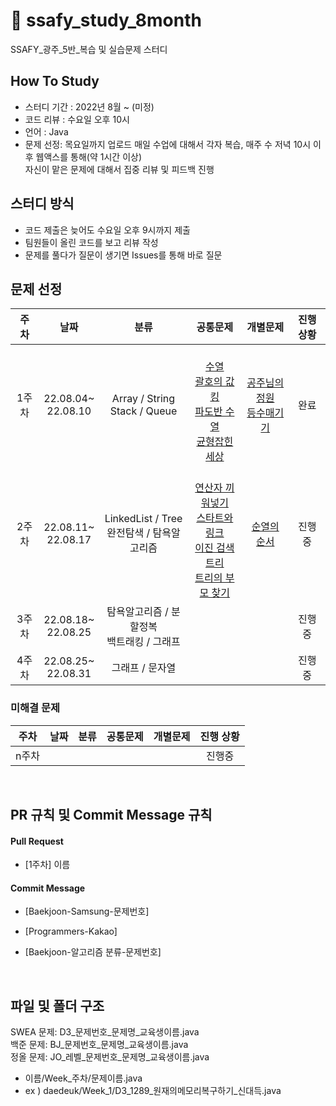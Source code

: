 # 🌈 ssafy_study_8month
SSAFY_광주_5반_복습 및 실습문제 스터디

## How To Study
- 스터디 기간 : 2022년 8월 ~ (미정)
- 코드 리뷰 : 수요일 오후 10시
- 언어 : Java
- 문제 선정: 목요일까지 업로드
매일 수업에 대해서 각자 복습, 매주 수 저녁 10시 이후 웹액스를 통해(약 1시간 이상)</br>자신이 맡은 문제에 대해서 집중 리뷰 및 피드백 진행

## 스터디 방식
- 코드 제출은 늦어도 수요일 오후 9시까지 제출
- 팀원들이 올린 코드를 보고 리뷰 작성
- 문제를 풀다가 질문이 생기면 Issues를 통해 바로 질문 </br>
## 문제 선정
|**주차**|**날짜**|**분류**|**공통문제**|**개별문제**|**진행 상황**
|:----:|:-----:|:-----:|:-----:|:-----:|:-----:|
| 1주차 | 22.08.04~</br>22.08.10 | Array / String </br> Stack / Queue |</br> [수열](https://www.acmicpc.net/problem/2559) </br> [괄호의 값](https://www.acmicpc.net/problem/2504)</br>[킹](https://www.acmicpc.net/problem/1063)</br>[파도반 수열](https://www.acmicpc.net/problem/9461)</br>[균형잡힌 세상](https://www.acmicpc.net/problem/4949)</br>| </br>[공주님의 정원](https://www.acmicpc.net/problem/2457) </br> [등수매기기](https://www.acmicpc.net/problem/2012) </br></br>| 완료 |
| 2주차 | 22.08.11~</br>22.08.17 | LinkedList / Tree  </br> 완전탐색 / 탐욕알고리즘 | </br>[연산자 끼워넣기](https://www.acmicpc.net/problem/14888) </br>[스타트와 링크](https://www.acmicpc.net/problem/14889)</br>[이진 검색 트리](https://www.acmicpc.net/problem/5639) </br>[트리의 부모 찾기](https://www.acmicpc.net/problem/11725) | [순열의 순서](https://www.acmicpc.net/problem/1722) | 진행중|
| 3주차 | 22.08.18~</br>22.08.25 | 탐욕알고리즘 / 분할정복 </br> 백트래킹 / 그래프 |  |  | 진행중|
| 4주차 | 22.08.25~</br>22.08.31 | 그래프 / 문자열 |  |  | 진행중|

### 미해결 문제
|**주차**|**날짜**|**분류**|**공통문제**|**개별문제**|**진행 상황**
|:----:|:-----:|:-----:|:-----:|:-----:|:-----:|
| n주차 | |  |  |  | 진행중|
<br/>


## PR 규칙 및 Commit Message 규칙

#### Pull Request

- [1주차] 이름

#### Commit Message

- [Baekjoon-Samsung-문제번호] 

- [Programmers-Kakao] 

- [Baekjoon-알고리즘 분류-문제번호]


<br/>

## 파일 및 폴더 구조

SWEA 문제: D3_문제번호_문제명_교육생이름.java</br>
백준 문제: BJ_문제번호_문제명_교육생이름.java</br>
정올 문제: JO_레벨_문제번호_문제명_교육생이름.java</br>

- 이름/Week_주차/문제이름.java
- ex ) daedeuk/Week_1/D3_1289_원재의메모리복구하기_신대득.java
